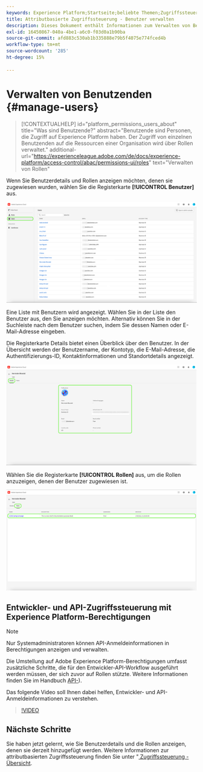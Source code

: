 ```yaml
---
keywords: Experience Platform;Startseite;beliebte Themen;Zugriffssteuerung;attributbasierte Zugriffssteuerung;ABAC
title: Attributbasierte Zugriffssteuerung - Benutzer verwalten
description: Dieses Dokument enthält Informationen zum Verwalten von Benutzenden und Benutzergruppen über die Benutzeroberfläche „Berechtigungen“ in Adobe Experience Cloud
exl-id: 16450867-040a-4be1-a6c0-f03d0a1b90ba
source-git-commit: afd883c530ab1b335888e79b5f4075e774fced4b
workflow-type: tm+mt
source-wordcount: '285'
ht-degree: 15%

---
```


# Verwalten von Benutzenden {#manage-users}

>[!CONTEXTUALHELP]
>id="platform_permissions_users_about"
>title="Was sind Benutzende?"
>abstract="Benutzende sind Personen, die Zugriff auf Experience Platform haben. Der Zugriff von einzelnen Benutzenden auf die Ressourcen einer Organisation wird über Rollen verwaltet."
>additional-url="https://experienceleague.adobe.com/de/docs/experience-platform/access-control/abac/permissions-ui/roles" text="Verwalten von Rollen"

Wenn Sie Benutzerdetails und Rollen anzeigen möchten, denen sie zugewiesen wurden, wählen Sie die Registerkarte **[!UICONTROL Benutzer]** aus.

![Seite „Benutzer“ mit hervorgehobener Registerkarte [!UICONTROL Benutzer].](../../images/flac-ui/flac-users-tab.png)

Eine Liste mit Benutzern wird angezeigt. Wählen Sie in der Liste den Benutzer aus, den Sie anzeigen möchten. Alternativ können Sie in der Suchleiste nach dem Benutzer suchen, indem Sie dessen Namen oder E-Mail-Adresse eingeben.

Die Registerkarte Details bietet einen Überblick über den Benutzer. In der Übersicht werden der Benutzername, der Kontotyp, die E-Mail-Adresse, die Authentifizierungs-ID, Kontaktinformationen und Standortdetails angezeigt.

![Benutzerdetailseite mit [!UICONTROL &#x200B; Registerkarte „Details] und dem hervorgehobenen Benutzerprofil.](../../images/flac-ui/flac-users-details.png)

Wählen Sie die Registerkarte **[!UICONTROL Rollen]** aus, um die Rollen anzuzeigen, denen der Benutzer zugewiesen ist.

![Seite „Rollen“ mit hervorgehobener Registerkarte [!UICONTROL Rollen] und hervorgehobener Rolle.](../../images/flac-ui/flac-users-roles.png)

## Entwickler- und API-Zugriffssteuerung mit Experience Platform-Berechtigungen

>[!NOTE]
>
>Nur Systemadministratoren können API-Anmeldeinformationen in Berechtigungen anzeigen und verwalten.

Die Umstellung auf Adobe Experience Platform-Berechtigungen umfasst zusätzliche Schritte, die für den Entwickler-API-Workflow ausgeführt werden müssen, der sich zuvor auf Rollen stützte. Weitere Informationen finden Sie im Handbuch [API-](../../../landing/api-authentication.md)).

Das folgende Video soll Ihnen dabei helfen, Entwickler- und API-Anmeldeinformationen zu verstehen.

>[!VIDEO](https://video.tv.adobe.com/v/3446407/?learn=on&captions=ger)

## Nächste Schritte

Sie haben jetzt gelernt, wie Sie Benutzerdetails und die Rollen anzeigen, denen sie derzeit hinzugefügt werden. Weitere Informationen zur attributbasierten Zugriffssteuerung finden Sie unter &quot;[ Zugriffssteuerung - Übersicht](../overview.md).
